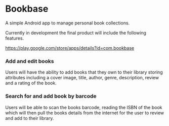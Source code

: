 # Bookbase
A simple Android app to manage personal book collections.

Currently in development the final product will include the following features.

https://play.google.com/store/apps/details?id=com.bookbase

### Add and edit books
Users will have the ability to add books that they own to their library storing attributes including a cover image, title, author, genre, description, review and a rating of the book.

### Search for and add book by barcode
Users will be able to scan the books barcode, reading the ISBN of the book which will then pull the books details from the internet for the user to review and add to their library.
